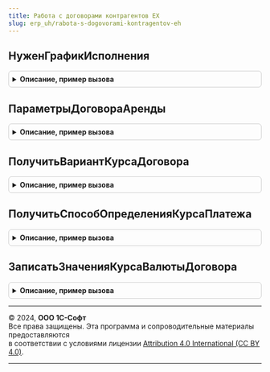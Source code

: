 ```yaml
---
title: Работа с договорами контрагентов ЕХ
slug: erp_uh/rabota-s-dogovorami-kontragentov-eh
---
```



## НуженГрафикИсполнения
<details style="margin: 1em 0; padding: 0.5em; border: 1px solid #ccc; border-radius: 6px;">

<summary style="font-weight: bold; cursor: pointer;">Описание, пример вызова</summary>

```bsl

Функция НуженГрафикИсполнения(ВидДоговораУХ, ПорядокРасчетов, СпособФормированияПлатежей) Экспорт
```

Пример вызова
```bsl
Результат = РаботаСДоговорамиКонтрагентовЕХ.НуженГрафикИсполнения(ВидДоговораУХ, ПорядокРасчетов, СпособФормированияПлатежей) 
```
</details>

## ПараметрыДоговораАренды
<details style="margin: 1em 0; padding: 0.5em; border: 1px solid #ccc; border-radius: 6px;">

<summary style="font-weight: bold; cursor: pointer;">Описание, пример вызова</summary>

```bsl

Функция ПараметрыДоговораАренды(ДоговорАренды, Дата = Неопределено) Экспорт
```

Пример вызова
```bsl
Результат = РаботаСДоговорамиКонтрагентовЕХ.ПараметрыДоговораАренды(ДоговорАренды, Дата);
```
</details>

## ПолучитьВариантКурсаДоговора
<details style="margin: 1em 0; padding: 0.5em; border: 1px solid #ccc; border-radius: 6px;">

<summary style="font-weight: bold; cursor: pointer;">Описание, пример вызова</summary>

```bsl

Функция ПолучитьВариантКурсаДоговора(СпособОпределенияКурсаПлатежа) Экспорт
```

Пример вызова
```bsl
Результат = РаботаСДоговорамиКонтрагентовЕХ.ПолучитьВариантКурсаДоговора(СпособОпределенияКурсаПлатежа) 
```
</details>

## ПолучитьСпособОпределенияКурсаПлатежа
<details style="margin: 1em 0; padding: 0.5em; border: 1px solid #ccc; border-radius: 6px;">

<summary style="font-weight: bold; cursor: pointer;">Описание, пример вызова</summary>

```bsl

Функция ПолучитьСпособОпределенияКурсаПлатежа(ВариантКурсаДоговора) Экспорт
```

Пример вызова
```bsl
Результат = РаботаСДоговорамиКонтрагентовЕХ.ПолучитьСпособОпределенияКурсаПлатежа(ВариантКурсаДоговора) 
```
</details>

## ЗаписатьЗначенияКурсаВалютыДоговора
<details style="margin: 1em 0; padding: 0.5em; border: 1px solid #ccc; border-radius: 6px;">

<summary style="font-weight: bold; cursor: pointer;">Описание, пример вызова</summary>

```bsl

Процедура ЗаписатьЗначенияКурсаВалютыДоговора(ВерсияСоглашенияОбъект) Экспорт
```

Пример вызова
```bsl
РаботаСДоговорамиКонтрагентовЕХ.ЗаписатьЗначенияКурсаВалютыДоговора(ВерсияСоглашенияОбъект) 
```
</details>

---

© 2024, **ООО 1С-Софт**  
Все права защищены. Эта программа и сопроводительные материалы предоставляются  
в соответствии с условиями лицензии [Attribution 4.0 International (CC BY 4.0)](https://creativecommons.org/licenses/by/4.0/legalcode).

---
